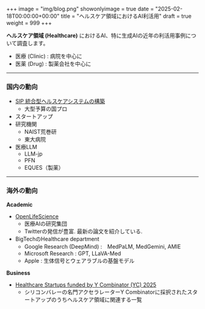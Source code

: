 +++
image = "img/blog.png"
showonlyimage = true
date = "2025-02-18T00:00:00+00:00"
title = "ヘルスケア領域におけるAI利活用"
draft = true
weight = 999
+++


**ヘルスケア領域 (Healthcare)** におけるAI、特に生成AIの近年の利活用事例について調査します。
- 医療 (Clinic) : 病院を中心に
- 医薬 (Drug) : 製薬会社を中心に


<!--more-->

---

### 国内の動向

- [SIP 統合型ヘルスケアシステムの構築](https://sip3.ncgm.go.jp/)
    - 大型予算の国プロ
- スタートアップ
- 研究機関
    - NAIST荒巻研
    - 東大病院
- 医療LLM
    - LLM-jp
    - PFN
    - EQUES（製薬）

---

### 海外の動向

**Academic**
- [OpenLifeScience](https://openlifescience.ai/)
    - 医療AIの研究集団
    - Twitterの発信が豊富. 最新の論文を紹介している.
- BigTechのHealthcare department
    - Google Research (DeepMind) :　MedPaLM, MedGemini, AMIE
    - Microsoft Research : GPT, LLaVA-Med
    - Apple : 生体信号とウェアラブルの基盤モデル

**Business**
- [Healthcare Startups funded by Y Combinator (YC) 2025](https://www.ycombinator.com/companies/industry/healthcare)
    - シリコンバレーの名門アクセラレーターY Combinatorに採択されたスタートアップのうちヘルスケア領域に関連する一覧






